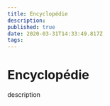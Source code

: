 ```yaml
---
title: Encyclopédie
description: 
published: true
date: 2020-03-31T14:33:49.817Z
tags: 
---
```


# Encyclopédie

description